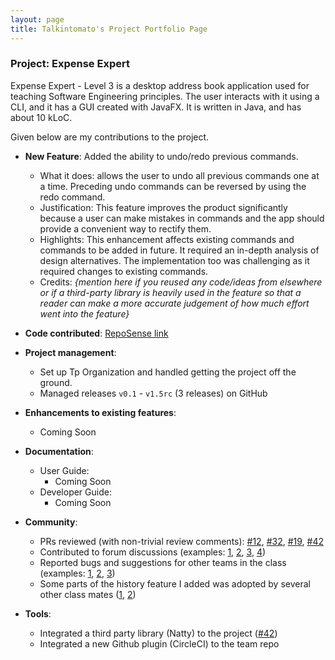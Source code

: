 ```yaml
---
layout: page
title: Talkintomato's Project Portfolio Page
---
```


### Project: Expense Expert 

Expense Expert - Level 3 is a desktop address book application used for teaching Software Engineering principles. The user interacts with it using a CLI, and it has a GUI created with JavaFX. It is written in Java, and has about 10 kLoC.

Given below are my contributions to the project.

* **New Feature**: Added the ability to undo/redo previous commands.
    * What it does: allows the user to undo all previous commands one at a time. Preceding undo commands can be reversed by using the redo command.
    * Justification: This feature improves the product significantly because a user can make mistakes in commands and the app should provide a convenient way to rectify them.
    * Highlights: This enhancement affects existing commands and commands to be added in future. It required an in-depth analysis of design alternatives. The implementation too was challenging as it required changes to existing commands.
    * Credits: *{mention here if you reused any code/ideas from elsewhere or if a third-party library is heavily used in the feature so that a reader can make a more accurate judgement of how much effort went into the feature}*

* **Code contributed**: [RepoSense link](https://nus-cs2103-ay2122s2.github.io/tp-dashboard/?search=talkintomato&breakdown=true)

* **Project management**:
    * Set up Tp Organization and handled getting the project off the ground. 
    * Managed releases `v0.1` - `v1.5rc` (3 releases) on GitHub

* **Enhancements to existing features**:
    * Coming Soon

* **Documentation**:
    * User Guide:
        * Coming Soon 
    * Developer Guide:
        * Coming Soon

* **Community**:
    * PRs reviewed (with non-trivial review comments): [\#12](), [\#32](), [\#19](), [\#42]()
    * Contributed to forum discussions (examples: [1](), [2](), [3](), [4]())
    * Reported bugs and suggestions for other teams in the class (examples: [1](), [2](), [3]())
    * Some parts of the history feature I added was adopted by several other class mates ([1](), [2]())

* **Tools**:
    * Integrated a third party library (Natty) to the project ([\#42]())
    * Integrated a new Github plugin (CircleCI) to the team repo

